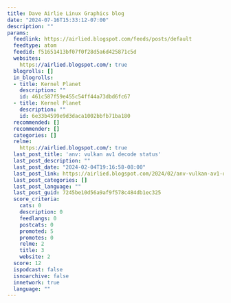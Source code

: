 ```yaml
---
title: Dave Airlie Linux Graphics blog
date: "2024-07-16T15:33:12-07:00"
description: ""
params:
  feedlink: https://airlied.blogspot.com/feeds/posts/default
  feedtype: atom
  feedid: f51651413bf07f0f28d5a6d425871c5d
  websites:
    https://airlied.blogspot.com/: true
  blogrolls: []
  in_blogrolls:
  - title: Kernel Planet
    description: ""
    id: 461c587f59e455c54ff44a73dbd6fc67
  - title: Kernel Planet
    description: ""
    id: 6e33b4599e9d3daca1002bbfb71ba180
  recommended: []
  recommender: []
  categories: []
  relme:
    https://airlied.blogspot.com/: true
  last_post_title: 'anv: vulkan av1 decode status'
  last_post_description: ""
  last_post_date: "2024-02-04T19:16:58-08:00"
  last_post_link: https://airlied.blogspot.com/2024/02/anv-vulkan-av1-decode-status.html
  last_post_categories: []
  last_post_language: ""
  last_post_guid: 7245be10d56a9af9f578c484db1ec325
  score_criteria:
    cats: 0
    description: 0
    feedlangs: 0
    postcats: 0
    promoted: 5
    promotes: 0
    relme: 2
    title: 3
    website: 2
  score: 12
  ispodcast: false
  isnoarchive: false
  innetwork: true
  language: ""
---
```

